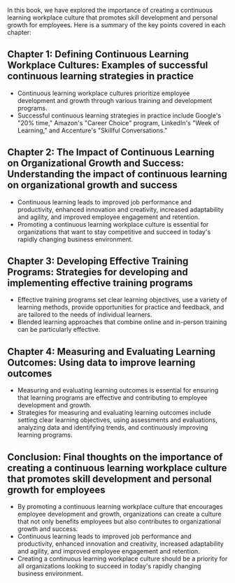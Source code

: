 
In this book, we have explored the importance of creating a continuous learning workplace culture that promotes skill development and personal growth for employees. Here is a summary of the key points covered in each chapter:

Chapter 1: Defining Continuous Learning Workplace Cultures: Examples of successful continuous learning strategies in practice
-----------------------------------------------------------------------------------------------------------------------------

* Continuous learning workplace cultures prioritize employee development and growth through various training and development programs.
* Successful continuous learning strategies in practice include Google's "20% time," Amazon's "Career Choice" program, LinkedIn's "Week of Learning," and Accenture's "Skillful Conversations."

Chapter 2: The Impact of Continuous Learning on Organizational Growth and Success: Understanding the impact of continuous learning on organizational growth and success
-----------------------------------------------------------------------------------------------------------------------------------------------------------------------

* Continuous learning leads to improved job performance and productivity, enhanced innovation and creativity, increased adaptability and agility, and improved employee engagement and retention.
* Promoting a continuous learning workplace culture is essential for organizations that want to stay competitive and succeed in today's rapidly changing business environment.

Chapter 3: Developing Effective Training Programs: Strategies for developing and implementing effective training programs
-------------------------------------------------------------------------------------------------------------------------

* Effective training programs set clear learning objectives, use a variety of learning methods, provide opportunities for practice and feedback, and are tailored to the needs of individual learners.
* Blended learning approaches that combine online and in-person training can be particularly effective.

Chapter 4: Measuring and Evaluating Learning Outcomes: Using data to improve learning outcomes
----------------------------------------------------------------------------------------------

* Measuring and evaluating learning outcomes is essential for ensuring that learning programs are effective and contributing to employee development and growth.
* Strategies for measuring and evaluating learning outcomes include setting clear learning objectives, using assessments and evaluations, analyzing data and identifying trends, and continuously improving learning programs.

Conclusion: Final thoughts on the importance of creating a continuous learning workplace culture that promotes skill development and personal growth for employees
------------------------------------------------------------------------------------------------------------------------------------------------------------------

* By promoting a continuous learning workplace culture that encourages employee development and growth, organizations can create a culture that not only benefits employees but also contributes to organizational growth and success.
* Continuous learning leads to improved job performance and productivity, enhanced innovation and creativity, increased adaptability and agility, and improved employee engagement and retention.
* Creating a continuous learning workplace culture should be a priority for all organizations looking to succeed in today's rapidly changing business environment.
